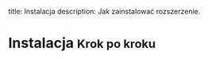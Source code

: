 title: Instalacja
description: Jak zainstalować rozszerzenie.

# Instalacja <small>Krok po kroku</small>
